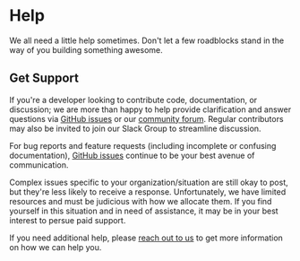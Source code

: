 # Help

We all need a little help sometimes. Don't let a few roadblocks stand in the way
of you building something awesome.

## Get Support

If you're a developer looking to contribute code, documentation, or discussion;
we are more than happy to help provide clarification and answer questions via
[GitHub issues][gh-issues] or our [community forum][google-group]. Regular
contributors may also be invited to join our Slack Group to streamline
discussion.

For bug reports and feature requests (including incomplete or confusing
documentation), [GitHub issues][gh-issues] continue to be your best avenue of
communication.

Complex issues specific to your organization/situation are still okay to post,
but they're less likely to receive a response. Unfortunately, we have limited
resources and must be judicious with how we allocate them. If you find yourself
in this situation and in need of assistance, it may be in your best interest to
persue paid support.

If you need additional help, please [reach out to us](https://ohif.org/get-support) to get more information on
how we can help you.


[gh-issues]: https://github.com/OHIF/Viewers/issues/
[google-group]: https://groups.google.com/forum/#!forum/cornerstone-platform
